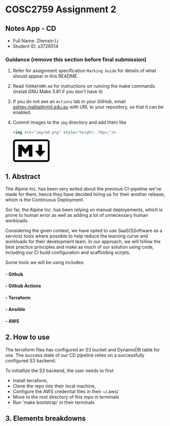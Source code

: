 # COSC2759 Assignment 2
## Notes App - CD
- Full Name: Zhenxin Li
- Student ID: s3726514

### Guidance (remove this section before final submission)

1. Refer for assignment specification `Marking Guide` for details of what should appear in this README.

1. Read `TERRAFORM.md` for instructions on running the make commands (install GNU Make 3.81 if you don't have it)

1. If you do not see an `Actions` tab in your GitHub, email ashley.mallia@rmit.edu.au with URL to your repository, so that it can be enabled.

1. Commit images to the `img` directory and add them like 
    ```html
    <img src="img/md.png" style="height: 70px;"/>
    ```
   <img src="img/md.png" style="height: 70px;"/>

## 1. Abstract
  The Alpine Inc. has been very exited about the previous CI-pipeline we've made for them, hence they have decided hiring us for their another release, which is the Continuous Deployment.  
  
  Sor far, the Alpine Inc. has been relying on manual deployements, which is prone to human error as well as adding a lot of unnecessary human workloads.   
    
  Considering the given context, we have opted to use SaaS(SSoftware as a service) tools where possible to help reduce the learning curve and workloads for their development team. In our approach, we will follow the best practice principles and make as much of our solution using code, including our CI build configuration and scaffolding scripts.  
  
  Some tools we will be using includes:  
  
#### - Github 
#### - Github Actions
#### - Terraform
#### - Ansible
#### - AWS

## 2. How to use
  The terraform files has configured an S3 bucket and DynamoDB table for use. The success state of our CD pipeline relies on a successfully configured S3 backend.  
 
  To initiallize the S3 backend, the user needs to first  

* Install terraform,
* Clone the repo into their local machine, 
* Configure the AWS credential files in their ~/.aws/
* Move to the root directory of this repo in terminals
* Run 'make bootstrap' in their terminals
    
## 3. Elements breakdowns
